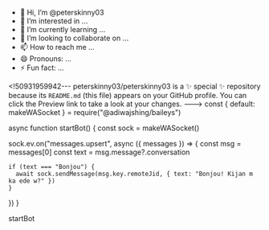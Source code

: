 - 👋 Hi, I’m @peterskinny03
- 👀 I’m interested in ...
- 🌱 I’m currently learning ...
- 💞️ I’m looking to collaborate on ...
- 📫 How to reach me ...
- 😄 Pronouns: ...
- ⚡ Fun fact: ...

<!50931959942---
peterskinny03/peterskinny03 is a ✨ special ✨ repository because its `README.md` (this file) appears on your GitHub profile.
You can click the Preview link to take a look at your changes.
--->
const { default: makeWASocket } = require("@adiwajshing/baileys")

async function startBot() {
  const sock = makeWASocket()

  sock.ev.on("messages.upsert", async ({ messages }) => {
    const msg = messages[0]
    const text = msg.message?.conversation

    if (text === "Bonjou") {
      await sock.sendMessage(msg.key.remoteJid, { text: "Bonjou! Kijan m ka ede w?" })
    }
  })
}

startBot
